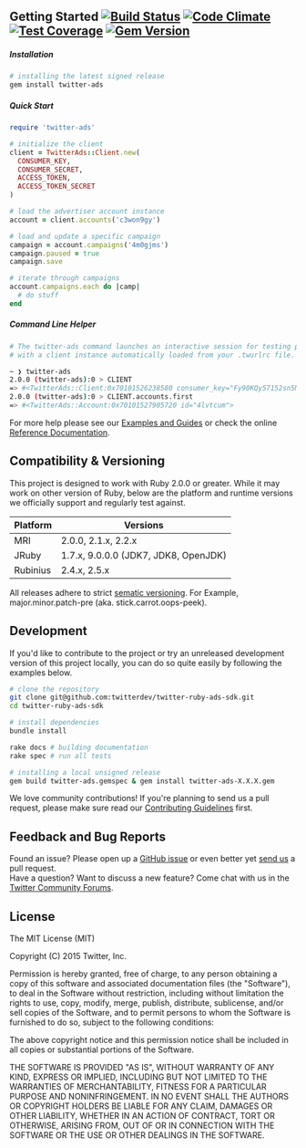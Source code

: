 Getting Started [![Build Status](https://travis-ci.org/twitterdev/twitter-ruby-ads-sdk.svg?branch=master)](https://travis-ci.org/twitterdev/twitter-ruby-ads-sdk) [![Code Climate](https://codeclimate.com/github/twitterdev/twitter-ruby-ads-sdk/badges/gpa.svg)](https://codeclimate.com/github/twitterdev/twitter-ruby-ads-sdk) [![Test Coverage](https://codeclimate.com/github/twitterdev/twitter-ruby-ads-sdk/badges/coverage.svg)](https://codeclimate.com/github/twitterdev/twitter-ruby-ads-sdk/coverage) [![Gem Version](https://badge.fury.io/rb/twitter-ads.svg)](http://badge.fury.io/rb/twitter-ads)
------

##### Installation
```bash
# installing the latest signed release
gem install twitter-ads
```

##### Quick Start
```ruby
require 'twitter-ads'

# initialize the client
client = TwitterAds::Client.new(
  CONSUMER_KEY,
  CONSUMER_SECRET,
  ACCESS_TOKEN,
  ACCESS_TOKEN_SECRET
)

# load the advertiser account instance
account = client.accounts('c3won9gy')

# load and update a specific campaign
campaign = account.campaigns('4m0gjms')
campaign.paused = true
campaign.save

# iterate through campaigns
account.campaigns.each do |camp|
  # do stuff
end
```

##### Command Line Helper
```bash
# The twitter-ads command launches an interactive session for testing purposes
# with a client instance automatically loaded from your .twurlrc file.

~ ❯ twitter-ads
2.0.0 (twitter-ads):0 > CLIENT
=> #<TwitterAds::Client:0x70101526238580 consumer_key="Fy90KQy57152sn5Mv7axji9409">
2.0.0 (twitter-ads):0 > CLIENT.accounts.first
=> #<TwitterAds::Account:0x70101527905720 id="4lvtcum">
```
For more help please see our [Examples and Guides](https://github.com/twitterdev/twitter-ruby-ads-sdk/tree/master/examples) or check the online [Reference Documentation](http://twitterdev.github.io/twitter-ruby-ads-sdk/reference/index.html).

## Compatibility & Versioning

This project is designed to work with Ruby 2.0.0 or greater. While it may work on other version of Ruby, below are the platform and runtime versions we officially support and regularly test against.

Platform | Versions
-------- | --------
MRI | 2.0.0, 2.1.x, 2.2.x
JRuby | 1.7.x, 9.0.0.0 (JDK7, JDK8, OpenJDK)
Rubinius | 2.4.x, 2.5.x

All releases adhere to strict [sematic versioning](http://semver.org). For Example, major.minor.patch-pre (aka. stick.carrot.oops-peek).

## Development
If you'd like to contribute to the project or try an unreleased development version of this project locally, you can do so quite easily by following the examples below.
```bash
# clone the repository
git clone git@github.com:twitterdev/twitter-ruby-ads-sdk.git
cd twitter-ruby-ads-sdk

# install dependencies
bundle install

rake docs # building documentation
rake spec # run all tests

# installing a local unsigned release
gem build twitter-ads.gemspec & gem install twitter-ads-X.X.X.gem
```
We love community contributions! If you're planning to send us a pull request, please make sure read our [Contributing Guidelines](https://github.com/twitterdev/twitter-ruby-ads-sdk/blob/master/CONTRIBUTING.md) first.

## Feedback and Bug Reports
Found an issue? Please open up a [GitHub issue](https://github.com/twitterdev/twitter-ruby-ads-sdk/issues) or even better yet [send us](https://github.com/twitterdev/twitter-ruby-ads-sdk/blob/master/CONTRIBUTING.md) a pull request.<br/>
Have a question? Want to discuss a new feature? Come chat with us in the [Twitter Community Forums](https://twittercommunity.com/c/advertiser-api).

## License

The MIT License (MIT)

Copyright (C) 2015 Twitter, Inc.

Permission is hereby granted, free of charge, to any person obtaining a copy
of this software and associated documentation files (the "Software"), to deal
in the Software without restriction, including without limitation the rights
to use, copy, modify, merge, publish, distribute, sublicense, and/or sell
copies of the Software, and to permit persons to whom the Software is
furnished to do so, subject to the following conditions:

The above copyright notice and this permission notice shall be included in all
copies or substantial portions of the Software.

THE SOFTWARE IS PROVIDED "AS IS", WITHOUT WARRANTY OF ANY KIND, EXPRESS OR
IMPLIED, INCLUDING BUT NOT LIMITED TO THE WARRANTIES OF MERCHANTABILITY,
FITNESS FOR A PARTICULAR PURPOSE AND NONINFRINGEMENT. IN NO EVENT SHALL THE
AUTHORS OR COPYRIGHT HOLDERS BE LIABLE FOR ANY CLAIM, DAMAGES OR OTHER
LIABILITY, WHETHER IN AN ACTION OF CONTRACT, TORT OR OTHERWISE, ARISING FROM,
OUT OF OR IN CONNECTION WITH THE SOFTWARE OR THE USE OR OTHER DEALINGS IN THE
SOFTWARE.
